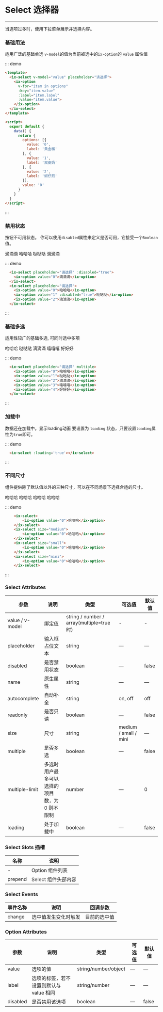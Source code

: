 # Select 选择器
----
当选项过多时，使用下拉菜单展示并选择内容。
### 基础用法
适用广泛的基础单选
`v-model`的值为当前被选中的`ix-option`的 `value` 属性值
<div class="demo-block">
      <ix-select v-model="value" placeholder="请选择">
        <ix-option
          v-for="item in options"
          :key="item.value"
          :label="item.label"
          :value="item.value">
        </ix-option>
      </ix-select>
</div>
<script>
      export default {
        data() {
          return {
            options: [{
              value: '0',
              label: '黄金糕'
            }, {
              value: '1',
              label: '双皮奶'
            }, {
              value: '2',
              label: '蚵仔煎'
            }],
            value: '0'
          }
        },
      }
    </script>


::: demo
```html
<template>
  <ix-select v-model="value" placeholder="请选择">
    <ix-option
      v-for="item in options"
      :key="item.value"
      :label="item.label"
      :value="item.value">
    </ix-option>
  </ix-select>
</template>

<script>
  export default {
    data() {
      return {
        options: [{
          value: '0',
          label: '黄金糕'
        }, {
          value: '1',
          label: '双皮奶'
        }, {
          value: '2',
          label: '蚵仔煎'
        }],
        value: '0'
      }
    }
  }
</script>

```
:::

### 禁用状态
按钮不可用状态。
你可以使用`disabled`属性来定义是否可用，它接受一个`Boolean`值。
<div class="demo-block">
  <ix-select placeholder="请选择" :disabled="true">
    <ix-option value="0">滴滴滴</ix-option>
  </ix-select>
  <ix-select placeholder="请选择">
    <ix-option value="0">哈哈哈</ix-option>
    <ix-option value="1" :disabled="true">哒哒哒</ix-option>
    <ix-option value="2">滴滴滴</ix-option>
  </ix-select>
</div>

::: demo
```html
  <ix-select placeholder="请选择" :disabled="true">
    <ix-option value="0">滴滴滴</ix-option>
  </ix-select>
  <ix-select placeholder="请选择">
    <ix-option value="0">哈哈哈</ix-option>
    <ix-option value="1" :disabled="true">哒哒哒</ix-option>
    <ix-option value="2">滴滴滴</ix-option>
  </ix-select>
```
:::

### 基础多选
适用性较广的基础多选, 可同时选中多项
<div class="demo-block">
  <ix-select placeholder="请选择" multiple>
    <ix-option value="0">哈哈哈</ix-option>
    <ix-option value="1">哒哒哒</ix-option>
    <ix-option value="2">滴滴滴</ix-option>
    <ix-option value="3">嘻嘻嘻</ix-option>
    <ix-option value="4">好好好</ix-option>
  </ix-select>
</div>

::: demo
```html
  <ix-select placeholder="请选择" multiple>
    <ix-option value="0">哈哈哈</ix-option>
    <ix-option value="1">哒哒哒</ix-option>
    <ix-option value="2">滴滴滴</ix-option>
    <ix-option value="3">嘻嘻嘻</ix-option>
    <ix-option value="4">好好好</ix-option>
  </ix-select>
```
:::

### 加载中
数据还在加载中，显示loading动画
要设置为 `loading` 状态，只要设置`loading`属性为`true`即可。
<div class="demo-block">
  <ix-select :loading='true'></ix-select>
</div>

::: demo
```html
  <ix-select :loading='true'></ix-select>
```
:::

### 不同尺寸
组件提供除了默认值以外的三种尺寸，可以在不同场景下选择合适的尺寸。
<div class="demo-block">
  <div>
    <ix-select><ix-option value="0">哈哈哈</ix-option></ix-select>
    <ix-select size="medium"><ix-option value="0">哈哈哈</ix-option></ix-select>
    <ix-select size="small"><ix-option value="0">哈哈哈</ix-option></ix-select>
    <ix-select size="mini"><ix-option value="0">哈哈哈</ix-option></ix-select>
  </div>
</div>

::: demo
```html
    <ix-select>
        <ix-option value="0">哈哈哈</ix-option>
    </ix-select>
    <ix-select size="medium">
        <ix-option value="0">哈哈哈</ix-option>
    </ix-select>
    <ix-select size="small">
        <ix-option value="0">哈哈哈</ix-option>
    </ix-select>
    <ix-select size="mini">
        <ix-option value="0">哈哈哈</ix-option>
    </ix-select>
```
:::

### Select Attributes
| 参数      | 说明    | 类型      | 可选值       | 默认值   |
|---------- |-------- |---------- |-------------  |-------- |
| value / v-model     | 绑定值   | string / number / array(multiple=true时)    |   - |     -    |
| placeholder |	输入框占位文本	| string |	— |	— |
| disabled  | 是否禁用状态    | boolean   | —   | false   |
| name	| 原生属性	| string	| —	| — |
| autocomplete	| 自动补全	| string	| on, off	| off |
| readonly	| 是否只读	| boolean	| —	| false |
| size     | 尺寸   | string  |   medium / small / mini            |    —     |
| multiple	| 是否多选	| boolean	| —	| false |
| multiple-limit	| 多选时用户最多可以选择的项目数，为 0 则不限制	| number	| —	| 0 |
| loading	| 处于加载中	| boolean	| —	| false |

### Select Slots 插槽
| 名称      | 说明    |
|---------- |-------- |
| -	| Option 组件列表 |
| prepend	| Select 组件头部内容 |

### Select Events
| 事件名称	| 说明	| 回调参数|
|---------- |-------- |-------- |
| change	| 选中值发生变化时触发| 	目前的选中值|

### Option Attributes
| 参数	| 说明	| 类型	| 可选值	| 默认值
|---------- |-------- |-------- |-------- |-------- |
| value	| 选项的值	| string/number/object| 	—	| —|
| label	| 选项的标签，若不设置则默认与 value 相同	| string/number	| —	| —|
| disabled	| 是否禁用该选项	| boolean	| —	| false|

